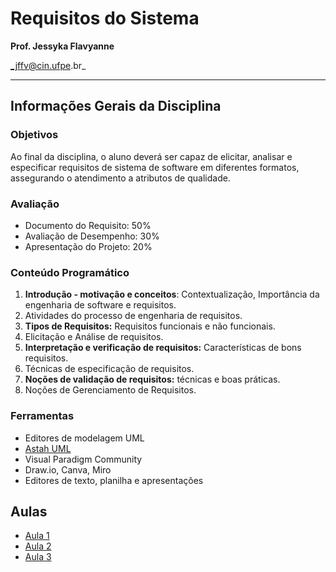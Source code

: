 # Requisitos do Sistema
**Prof. Jessyka Flavyanne**

_jffv@cin.ufpe.br_
<hr>

## Informações Gerais da Disciplina
### Objetivos
Ao final da disciplina, o aluno deverá ser capaz de elicitar, analisar e especificar requisitos de sistema de software em diferentes formatos, assegurando o atendimento a atributos de qualidade.
### Avaliação
- Documento do Requisito: 50%
- Avaliação de Desempenho: 30%
- Apresentação do Projeto: 20%
### Conteúdo Programático
1. **Introdução - motivação e conceitos**: Contextualização, Importância da engenharia de software e requisitos.
2. Atividades do processo de engenharia de requisitos.
3. **Tipos de Requisitos:** Requisitos funcionais e não funcionais.
4. Elicitação e Análise de requisitos.
5. **Interpretação e verificação de requisitos:** Características de bons requisitos.
6. Técnicas de especificação de requisitos.
7. **Noções de validação de requisitos:** técnicas e boas práticas.
8. Noções de Gerenciamento de Requisitos.
### Ferramentas
- Editores de modelagem UML
- [Astah UML](https://astah.net/support/astah-uml/system-requirements/)
- Visual Paradigm Community
- Draw.io, Canva, Miro
- Editores de texto, planilha e apresentações

## Aulas
- [Aula 1](./1_introducao.md)
- [Aula 2](./2_modelos.md)
- [Aula 3](./3_tipos_requisitos.md)

